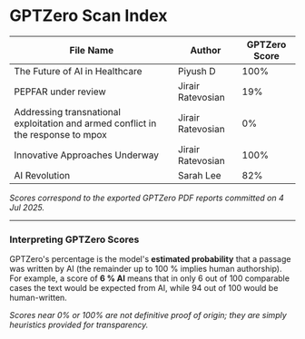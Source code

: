 # GPTZero Scan Index

| File Name | Author | GPTZero Score |
|-----------|--------|---------------|
| The Future of AI in Healthcare | Piyush D | 100% |
| PEPFAR under review | Jirair Ratevosian | 19% |
| Addressing transnational exploitation and armed conflict in the response to mpox | Jirair Ratevosian | 0% |
| Innovative Approaches Underway | Jirair Ratevosian | 100% |
| AI Revolution | Sarah Lee | 82% |

*Scores correspond to the exported GPTZero PDF reports committed on 4 Jul 2025.*

---
### Interpreting GPTZero Scores

GPTZero's percentage is the model's **estimated probability** that a passage was written by AI (the remainder up to 100 % implies human authorship).  For example, a score of **6 % AI** means that in only 6 out of 100 comparable cases the text would be expected from AI, while 94 out of 100 would be human-written.  

*Scores near 0% or 100% are not definitive proof of origin; they are simply heuristics provided for transparency.*
